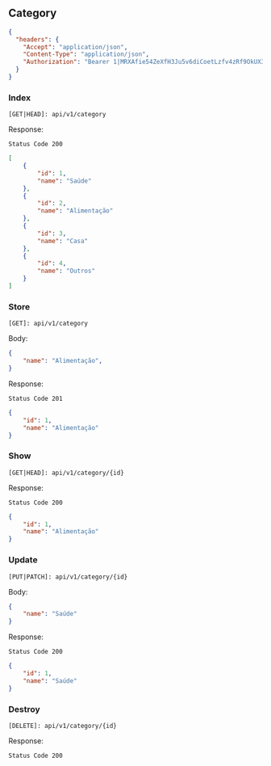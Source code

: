 ## Category
```json
{
  "headers": {
    "Accept": "application/json",
    "Content-Type": "application/json",
    "Authorization": "Bearer 1|MRXAfie54ZeXfH3Ju5v6diCoetLzfv4zRf9OkUX3"
  }
}
```
### Index
```
[GET|HEAD]: api/v1/category
```
Response:

```Status Code 200```
```json
[
	{
		"id": 1,
		"name": "Saúde"
	},
	{
		"id": 2,
		"name": "Alimentação"
	},
	{
		"id": 3,
		"name": "Casa"
	},
	{
		"id": 4,
		"name": "Outros"
	}
]
```

### Store
```
[GET]: api/v1/category
```
Body:

```json
{
    "name": "Alimentação",
}
```
Response:

```Status Code 201```
```json
{
    "id": 1,
    "name": "Alimentação"
}
```

### Show
```
[GET|HEAD]: api/v1/category/{id}
```
Response:

```Status Code 200```
```json
{
    "id": 1,
    "name": "Alimentação"
}
```

### Update
```
[PUT|PATCH]: api/v1/category/{id}
```
Body:

```json
{
    "name": "Saúde"
}
```
Response:

```Status Code 200```
```json
{
    "id": 1,
    "name": "Saúde"
}
```
### Destroy
```
[DELETE]: api/v1/category/{id}
```
Response:

```Status Code 200```
